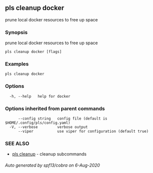## pls cleanup docker

prune local docker resources to free up space

### Synopsis

prune local docker resources to free up space

```
pls cleanup docker [flags]
```

### Examples

```
pls cleanup docker
```

### Options

```
  -h, --help   help for docker
```

### Options inherited from parent commands

```
      --config string   config file (default is $HOME/.config/pls/config.yaml)
  -V, --verbose         verbose output
      --viper           use viper for configuration (default true)
```

### SEE ALSO

* [pls cleanup](pls_cleanup.md)	 - cleanup subcommands

###### Auto generated by spf13/cobra on 6-Aug-2020
